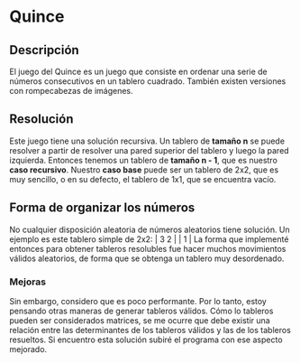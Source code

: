 # Quince
## Descripción
El juego del Quince es un juego que consiste en ordenar una serie de números consecutivos en un tablero cuadrado. También existen versiones con rompecabezas de imágenes.

## Resolución
Este juego tiene una solución recursiva. Un tablero de **tamaño n** se puede resolver a partir de resolver una pared superior del tablero y luego la pared izquierda. Entonces tenemos un tablero de **tamaño n - 1**, que es nuestro **caso recursivo**. Nuestro **caso base** puede ser un tablero de 2x2, que es muy sencillo, o en su defecto, el tablero de 1x1, que se encuentra vacío.

## Forma de organizar los números
No cualquier disposición aleatoria de números aleatorios tiene solución. Un ejemplo es este tablero simple de 2x2:
| 3 2 |
| 1   |
La forma que implementé entonces para obtener tableros resolubles fue hacer muchos movimientos válidos aleatorios, de forma que se obtenga un tablero muy desordenado.

### Mejoras
Sin embargo, considero que es poco performante. Por lo tanto, estoy pensando otras maneras de generar tableros válidos. Cómo lo tableros pueden ser considerados matrices, se me ocurre que debe existir una relación entre las determinantes de los tableros válidos y las de los tableros resueltos.
Si encuentro esta solución subiré el programa con ese aspecto mejorado.